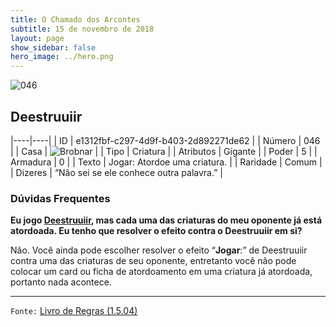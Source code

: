 ```yaml
---
title: O Chamado dos Arcontes
subtitle: 15 de novembro de 2018
layout: page
show_sidebar: false
hero_image: ../hero.png
---
```


![046](https://cdn.keyforgegame.com/media/card_front/pt/341_046_MXF2PV92XQPW_pt.png)

## Deestruuiir

|----|----|
| ID | e1312fbf-c297-4d9f-b403-2d892271de62 |
| Número | 046 |
| Casa | ![Brobnar](https://archonarcana.com/images/thumb/e/e0/Brobnar.png/22px-Brobnar.png "Brobnar") |
| Tipo | Criatura |
| Atributos | Gigante |
| Poder | 5 |
| Armadura | 0 |
| Texto | Jogar: Atordoe uma criatura. |
| Raridade | Comum |
| Dizeres | “Não sei se ele conhece outra palavra.” |

### Dúvidas Frequentes

**Eu jogo [Deestruuiir](/cota/046), mas cada uma das criaturas do meu
oponente já está atordoada. Eu tenho que resolver o efeito contra o
Deestruuiir em si?**

Não. Você ainda pode escolher resolver o efeito “**Jogar**:” de Deestruuiir
contra uma das criaturas de seu oponente, entretanto você não pode
colocar um card ou ficha de atordoamento em uma
criatura já atordoada, portanto
nada acontece.

<hr/>

`Fonte:` [Livro de Regras (1.5.04)](https://drive.google.com/open?id=14pM1J8ZR_4hZbGFZt-ArQdAGsHCPEQdE)
